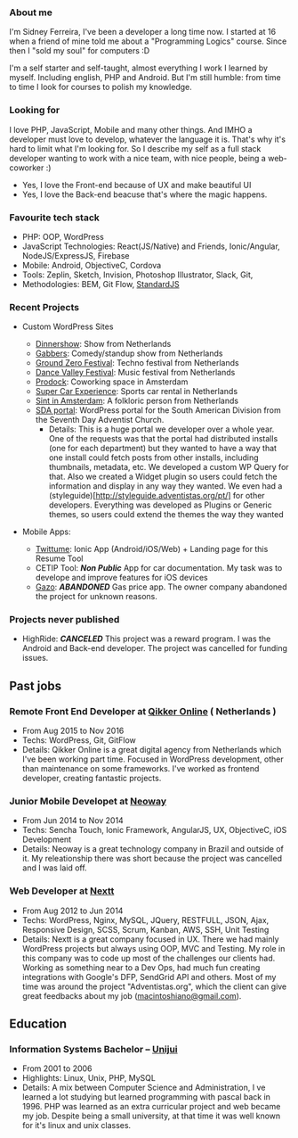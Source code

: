 ### About me ###

I'm Sidney Ferreira, I've been a developer a long time now. 
I started at 16 when a friend of mine told me about a "Programming Logics" course.
Since then I "sold my soul" for computers :D

I'm a self starter and self-taught, almost everything I work I learned by myself. Including english, PHP and Android.
But I'm still humble: from time to time I look for courses to polish my knowledge.

### Looking for ###
I love PHP, JavaScript, Mobile and many other things. And IMHO a developer must love to develop, whatever the language it is. That's why it's hard to limit what I'm looking for. So I describe my self as a full stack developer wanting to work with a nice team, with nice people, being a web-coworker :)

* Yes, I love the Front-end because of UX and make beautiful UI
* Yes, I love the Back-end beacuse that's where the magic happens.

### Favourite tech stack ###

* PHP: OOP, WordPress
* JavaScript Technologies: React(JS/Native) and Friends, Ionic/Angular, NodeJS/ExpressJS, Firebase
* Mobile: Android, ObjectiveC, Cordova
* Tools: Zeplin, Sketch, Invision, Photoshop Illustrator, Slack, Git,
* Methodologies: BEM, Git Flow, [StandardJS](https://standardjs.com/)

### Recent Projects ###

* Custom WordPress Sites
  * [Dinnershow](https://www.dinnershow.nl/): Show from Netherlands
  * [Gabbers](https://www.gabbers.nl/): Comedy/standup show from Netherlands
  * [Ground Zero Festival](https://www.groundzerofestival.nl/): Techno festival from Netherlands
  * [Dance Valley Festival](https://dancevalley.com/): Music festival from Netherlands
  * [Prodock](http://www.prodock.nl/): Coworking space in Amsterdam  
  * [Super Car Experience](https://www.superexperience.com/): Sports car rental in Netherlands
  * [Sint in Amsterdam](http://www.sintinamsterdam.nl/): A folkloric person from Netherlands
  * [SDA portal](http://www.adventistas.org/pt/): WordPress portal for the South American Division from the Seventh Day Adventist Church.
    * Details: This is a huge portal we developer over a whole year. One of the requests was that the portal had distributed installs (one for each department) but they wanted to have a way that one install could fetch posts from other installs, including thumbnails, metadata, etc. We developed a custom WP Query for that. Also we created a Widget plugin so users could fetch the information and display in any way they wanted. We even had a (styleguide)[http://styleguide.adventistas.org/pt/] for other developers. Everything was developed as Plugins or Generic themes, so users could extend the themes the way they wanted
  
* Mobile Apps:
  * [Twittume](http://twittume.com/): Ionic App (Android/iOS/Web) + Landing page for this Resume Tool
  * CETIP Tool: **_Non Public_** App for car documentation. My task was to develope and improve features for iOS devices
  * [Gazo](https://play.google.com/store/apps/details?id=br.com.neoway.gazo): **_ABANDONED_** Gas price app. The owner company abandoned the project for unknown reasons.

### Projects never published ###

* HighRide: **_CANCELED_** This project was a reward program. I was the Android and Back-end developer. The project was cancelled for funding issues.

## Past jobs ##
### Remote Front End Developer at [Qikker Online](https://qikkeronline.nl/) ( Netherlands ) ###
 * From Aug 2015 to Nov 2016
 * Techs: WordPress, Git, GitFlow
 * Details: Qikker Online is a great digital agency from Netherlands which I've been working part time. Focused in WordPress development, other than maintenance on some frameworks. I've worked as frontend developer, creating fantastic projects.

### Junior Mobile Developet at [Neoway](http://www.neoway.com.br/) ###
 * From Jun 2014 to Nov 2014
 * Techs: Sencha Touch, Ionic Framework, AngularJS, UX, ObjectiveC, iOS Development
 * Details: Neoway is a great technology company in Brazil and outside of it. My releationship there was short because the project was cancelled and I was laid off.
 
### Web Developer at [Nextt](http://www.nextt.com.br/) ### 
 * From Aug 2012 to Jun 2014
 * Techs: WordPress, Nginx, MySQL, JQuery, RESTFULL, JSON, Ajax, Responsive Design, SCSS, Scrum, Kanban, AWS, SSH, Unit Testing
 * Details: Nextt is a great company focused in UX. There we had mainly WordPress projects but always using OOP, MVC and Testing. My role in this company was to code up most of the challenges our clients had. Working as something near to a Dev Ops, had much fun creating integrations with Google's DFP, SendGrid API and others. Most of my time was around the project "Adventistas.org", which the client can give great feedbacks about my job (macintoshiano@gmail.com).

## Education ##
### Information Systems Bachelor – [Unijui](http://www.unijui.edu.br/) ###
 * From 2001 to 2006
 * Highlights: Linux, Unix, PHP, MySQL
 * Details: A mix between Computer Science and Administration, I ve learned a lot studying but learned programming with pascal back in 1996. PHP was learned as an extra curricular project and web became my job. Despite being a small university, at that time it was well known for it's linux and unix classes.
 
 
